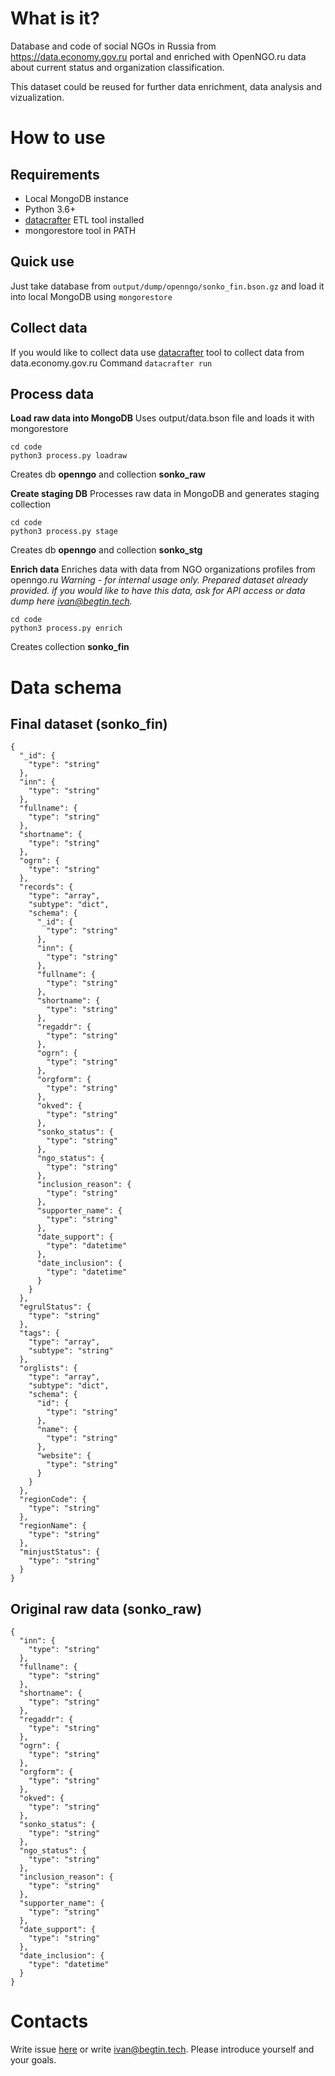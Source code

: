 # What is it?

Database and code of social NGOs in Russia from https://data.economy.gov.ru portal and enriched with OpenNGO.ru data about current status and organization classification.

This dataset could be reused for further data enrichment, data analysis and vizualization.

# How to use

## Requirements

* Local MongoDB instance
* Python 3.6+
* [datacrafter](github.com/apicrafter/datacrafter) ETL tool installed
* mongorestore tool in PATH


## Quick use

Just take database from `output/dump/openngo/sonko_fin.bson.gz` and load it into local MongoDB using `mongorestore`

## Collect data
If you would like to collect data use [datacrafter](github.com/apicrafter/datacrafter) tool to collect data from data.economy.gov.ru
Command ```datacrafter run```

## Process data

**Load raw data into MongoDB**
Uses output/data.bson file and loads it with mongorestore
```
cd code
python3 process.py loadraw
```

Creates db **openngo** and collection **sonko_raw**

**Create staging DB**
Processes raw data in MongoDB and generates staging collection 
```
cd code
python3 process.py stage
```

Creates db **openngo** and collection **sonko_stg**

**Enrich data**
Enriches data with data from NGO organizations profiles from openngo.ru
_Warning - for internal usage only. Prepared dataset already provided. if you would like to have this data, ask for API access or data dump here ivan@begtin.tech._

```
cd code
python3 process.py enrich
```

Creates collection **sonko_fin**

# Data schema

## Final dataset (sonko_fin)

```
{
  "_id": {
    "type": "string"
  },
  "inn": {
    "type": "string"
  },
  "fullname": {
    "type": "string"
  },
  "shortname": {
    "type": "string"
  },
  "ogrn": {
    "type": "string"
  },
  "records": {
    "type": "array",
    "subtype": "dict",
    "schema": {
      "_id": {
        "type": "string"
      },
      "inn": {
        "type": "string"
      },
      "fullname": {
        "type": "string"
      },
      "shortname": {
        "type": "string"
      },
      "regaddr": {
        "type": "string"
      },
      "ogrn": {
        "type": "string"
      },
      "orgform": {
        "type": "string"
      },
      "okved": {
        "type": "string"
      },
      "sonko_status": {
        "type": "string"
      },
      "ngo_status": {
        "type": "string"
      },
      "inclusion_reason": {
        "type": "string"
      },
      "supporter_name": {
        "type": "string"
      },
      "date_support": {
        "type": "datetime"
      },
      "date_inclusion": {
        "type": "datetime"
      }
    }
  },
  "egrulStatus": {
    "type": "string"
  },
  "tags": {
    "type": "array",
    "subtype": "string"
  },
  "orglists": {
    "type": "array",
    "subtype": "dict",
    "schema": {
      "id": {
        "type": "string"
      },
      "name": {
        "type": "string"
      },
      "website": {
        "type": "string"
      }
    }
  },
  "regionCode": {
    "type": "string"
  },
  "regionName": {
    "type": "string"
  },
  "minjustStatus": {
    "type": "string"
  }
}
```

## Original raw data (sonko_raw)

```
{
  "inn": {
    "type": "string"
  },
  "fullname": {
    "type": "string"
  },
  "shortname": {
    "type": "string"
  },
  "regaddr": {
    "type": "string"
  },
  "ogrn": {
    "type": "string"
  },
  "orgform": {
    "type": "string"
  },
  "okved": {
    "type": "string"
  },
  "sonko_status": {
    "type": "string"
  },
  "ngo_status": {
    "type": "string"
  },
  "inclusion_reason": {
    "type": "string"
  },
  "supporter_name": {
    "type": "string"
  },
  "date_support": {
    "type": "string"
  },
  "date_inclusion": {
    "type": "datetime"
  }
}
```


# Contacts

Write issue [here](https://github.com/datacoon/datacrafter-sonko/issues) or write ivan@begtin.tech. Please introduce yourself and your goals.
